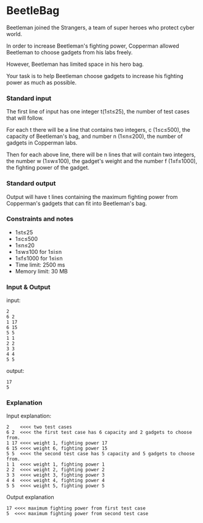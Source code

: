 # BeetleBag

Beetleman joined the Strangers, a team of super heroes who protect cyber world. 

In order to increase Beetleman's fighting power, Copperman allowed Beetleman to choose gadgets from his labs freely.

However, Beetleman has limited space in his hero bag.

Your task is to help Beetleman choose gadgets to increase his fighting power as much as possible.### Standard input
The first line of input has one integer t(1≤t≤25), the number of test cases that will follow.For each t there will be a line that contains two integers, c (1≤c≤500), the capacity of Beetleman's bag, and number n (1≤n≤200), the number of gadgets in Copperman labs.Then for each above line, there will be n lines that will contain two integers, the number w (1≤w≤100), the gadget's weight and the number f (1≤f≤1000), the fighting power of the gadget.### Standard output
Output will have t lines containing the maximum fighting power from Copperman's gadgets that can fit into Beetleman's bag.### Constraints and notes* 1≤t≤25
* 1≤c≤500
* 1≤n≤20
* 1≤w≤100 for 1≤i≤n
* 1≤f≤1000 for 1≤i≤n
* Time limit: 2500 ms
* Memory limit: 30 MB

### Input & Output

input:

```
2
6 2
1 17
6 15
5 5
1 1
2 2
3 3
4 4
5 5
```

output:

```
17
5
```

### Explanation

Input explanation:

```
2    <<<< two test cases
6 2  <<<< the first test case has 6 capacity and 2 gadgets to choose from.
1 17 <<<< weight 1, fighting power 17
6 15 <<<< weight 6, fighting power 15
5 5  <<<< the second test case has 5 capacity and 5 gadgets to choose from.
1 1  <<<< weight 1, fighting power 1
2 2  <<<< weight 2, fighting power 2
3 3  <<<< weight 3, fighting power 3
4 4  <<<< weight 4, fighting power 4
5 5  <<<< weight 5, fighting power 5
```

Output explanation```
17 <<<< maximum fighting power from first test case
5  <<<< maximum fighting power from second test case
```